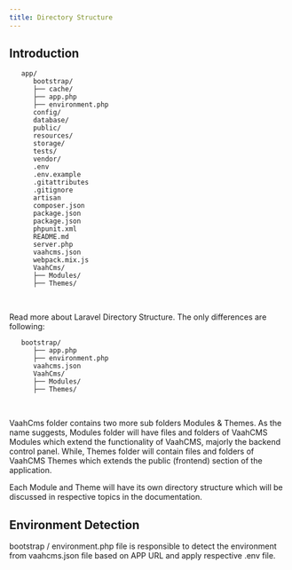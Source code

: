 ```yaml
---
title: Directory Structure
---
```



## Introduction

```
   app/
      bootstrap/
      ├── cache/
      ├── app.php
      ├── environment.php
      config/
      database/
      public/
      resources/
      storage/
      tests/
      vendor/
      .env
      .env.example
      .gitattributes
      .gitignore
      artisan
      composer.json
      package.json
      package.json
      phpunit.xml
      README.md
      server.php
      vaahcms.json
      webpack.mix.js
      VaahCms/
      ├── Modules/
      ├── Themes/
```
 

​    

Read more about Laravel Directory Structure. The only differences are following:

```
   bootstrap/
      ├── app.php
      ├── environment.php
      vaahcms.json
      VaahCms/
      ├── Modules/
      ├── Themes/
```



​    

VaahCms folder contains two more sub folders Modules & Themes. As the name suggests, Modules folder will have files and folders of VaahCMS Modules which extend the functionality of VaahCMS, majorly the backend control panel. While, Themes folder will contain files and folders of VaahCMS Themes which extends the public (frontend) section of the application.

Each Module and Theme will have its own directory structure which will be discussed in respective topics in the documentation.

## Environment Detection
bootstrap / environment.php file is responsible to detect the environment from vaahcms.json file based on APP URL and apply respective .env file.
